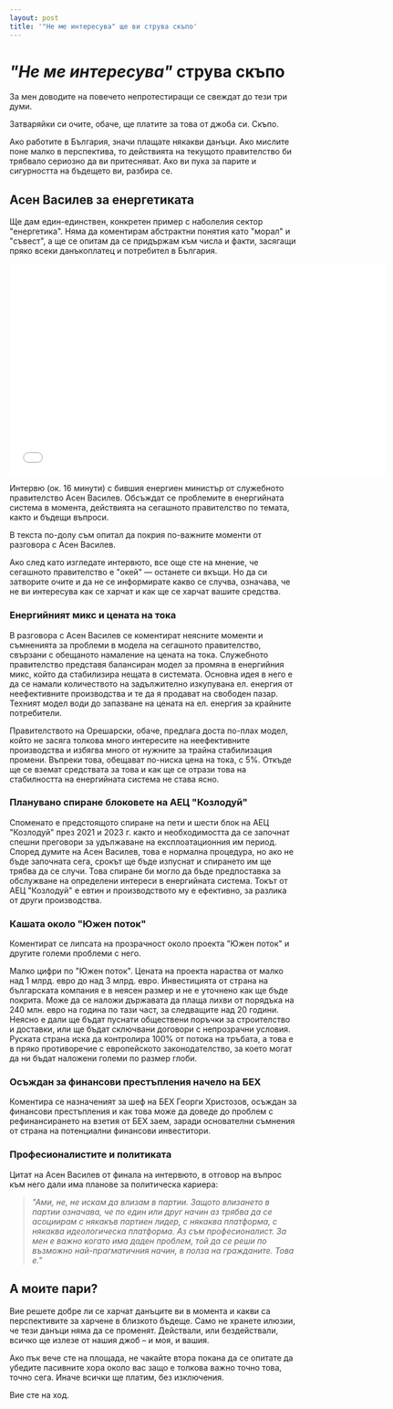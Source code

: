 ```yaml
---
layout: post
title: '"Не ме интересува" ще ви струва скъпо'
---
```


# _"Не ме интересува"_ струва скъпо

За мен доводите на повечето непротестиращи се свеждат до тези три думи.

Затваряйки си очите, обаче, ще платите за това от джоба си. Скъпо.

Ако работите в България, значи плащате някакви данъци. Ако мислите поне малко в перспектива, то действията на текущото правителство би трябвало сериозно да ви притесняват. Ако ви пука за парите и сигурността на бъдещето ви, разбира се.

## Асен Василев за енергетиката

Ще дам един-единствен, конкретен пример с наболелия сектор "енергетика". Няма да коментирам абстрактни понятия като "морал" и "съвест", а ще се опитам да се придържам към числа и факти, засягащи пряко всеки данъкоплатец и потребител в България.

<iframe width="660" height="371" src="//www.youtube.com/embed/4f75KdJRy9c" frameborder="0" allowfullscreen></iframe>

Интервю (ок. 16 минути) с бившия енергиен министър от служебното правителство Асен Василев. Обсъждат се проблемите в енергийната система в момента, действията на сегашното правителство по темата, както и бъдещи въпроси.

В текста по-долу съм опитал да покрия по-важните моменти от разговора с Асен Василев.

Ако след като изгледате интервюто, все още сте на мнение, че сегашното правителство е "окей" — останете си вкъщи. Но да си затворите очите и да не се информирате какво се случва, означава, че не ви интересува как се харчат и как ще се харчат вашите средства.

### Енергийният микс и цената на тока

В разговора с Асен Василев се коментират неясните моменти и съмненията за проблеми в модела на сегашното правителство, свързани с обещаното намаление на цената на тока. Служебното правителство представя балансиран модел за промяна в енергийния микс, който да стабилизира нещата в системата. Основна идея в него е да се намали количеството на задължително изкупувана ел. енергия от неефективните производства и те да я продават на свободен пазар. Техният модел води до запазване на цената на ел. енергия за крайните потребители.

Правителството на Орешарски, обаче, предлага доста по-плах модел, който не засяга толкова много интересите на неефективните производства и избягва много от нужните за трайна стабилизация промени. Въпреки това, обещават по-ниска цена на тока, с 5%. Откъде ще се вземат средствата за това и как ще се отрази това на стабилността на енергийната система не става ясно.

### Планувано спиране блоковете на АЕЦ "Козлодуй"

Споменато е предстоящото спиране на пети и шести блок на АЕЦ "Козлодуй" през 2021 и 2023 г. както и необходимостта да се започнат спешни преговори за удължаване на експлоатационния им период. Според думите на Асен Василев, това е нормална процедура, но ако не бъде започната сега, срокът ще бъде изпуснат и спирането им ще трябва да се случи. Това спиране би могло да бъде предпоставка за обслужване на определени интереси в енергийната система. Токът от АЕЦ "Козлодуй" е евтин и производството му е ефективно, за разлика от други производства.

### Кашата около "Южен поток"

Коментират се липсата на прозрачност около проекта "Южен поток" и другите големи проблеми с него.

Малко цифри по "Южен поток". Цената на проекта нараства от малко над 1 млрд. евро до над 3 млрд. евро. Инвестицията от страна на българската компания е в неясен размер и не е уточнено как ще бъде покрита. Може да се наложи държавата да плаща лихви от порядъка на 240 млн. евро на година по тази част, за следващите над 20 години. Неясно е дали ще бъдат пуснати обществени поръчки за строителство и доставки, или ще бъдат сключвани договори с непрозрачни условия. Руската страна иска да контролира 100% от потока на тръбата, а това е в пряко противоречие с европейското законодателство, за което могат да ни бъдат наложени големи по размер глоби.

### Осъждан за финансови престъпления начело на БЕХ

Коментира се назначеният за шеф на БЕХ Георги Христозов, осъждан за финансови престъпления и как това може да доведе до проблем с рефинансирането на взетия от БЕХ заем, заради основателни съмнения от страна на потенциални финансови инвеститори.

### Професионалистите и политиката

Цитат на Асен Василев от финала на интервюто, в отговор на въпрос към него дали има планове за политическа кариера:

> _"Ами, не, не искам да влизам в партии. Защото влизането в партии означава, че по един или друг начин аз трябва да се асоциирам с някакъв партиен лидер, с някаква платформа, с някаква идеологическа платформа. Аз съм професионалист. За мен е важно когато има даден проблем, той да се реши по възможно най-прагматичния начин, в полза на гражданите. Това е."_

## А моите пари?

Вие решете добре ли се харчат данъците ви в момента и какви са перспективите за харчене в близкото бъдеще. Само не хранете илюзии, че тези данъци няма да се променят. Действали, или бездействали, всичко ще излезе от нашия джоб – и моя, и вашия.

Ако пък вече сте на площада, не чакайте втора покана да се опитате да убедите пасивните хора около вас защо е толкова важно точно това, точно сега. Иначе всички ще платим, без изключения.

Вие сте на ход.
